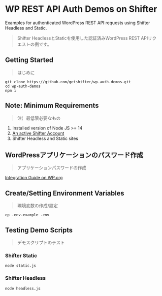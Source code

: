 # WP REST API Auth Demos on Shifter

Examples for authenticated WordPress REST API requests using Shifter Headless and Static.

> Shifter HeadlessとStaticを使用した認証済みWordPress REST APIリクエストの例です。

## Getting Started
> はじめに
```
git clone https://github.com/getshifter/wp-auth-demos.git
cd wp-auth-demos
npm i
```

## Note: Minimum Requirements
> 注）最低限必要なもの
1. Installed version of Node JS >= 14
2. [An active Shifter Account](https://go.getshifter.io/sites)
2. Shifter Headless and Static sites

## WordPressアプリケーションのパスワード作成
> アプリケーションパスワードの作成

[Integration Guide on WP.org](https://make.wordpress.org/core/2020/11/05/application-passwords-integration-guide/)

## Create/Setting Environment Variables
> 環境変数の作成/設定
```
cp .env.example .env
```

## Testing Demo Scripts
> デモスクリプトのテスト

### Shifter Static
```
node static.js
```

### Shifter Headless
```
node headless.js
```